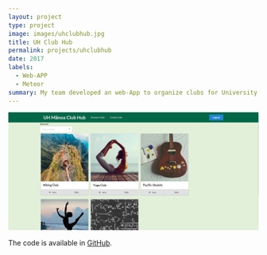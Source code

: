 ```yaml
---
layout: project
type: project
image: images/uhclubhub.jpg
title: UH Club Hub
permalink: projects/uhclubhub
date: 2017
labels:
  - Web-APP
  - Meteor
summary: My team developed an web-App to organize clubs for University of Hawaii Manoa.
---
```


<img class="ui image" src="../images/clubhub-site.png">



The code is available in [GitHub](https://github.com/uhclubhub/uhclubhub).



